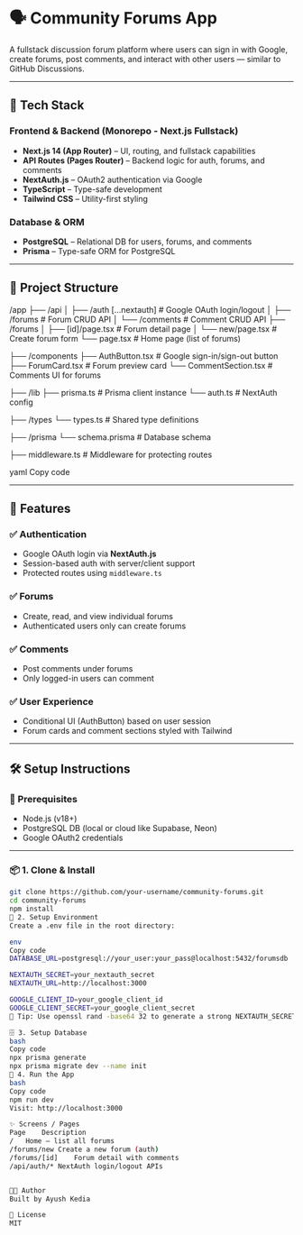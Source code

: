 # 🗣️ Community Forums App

A fullstack discussion forum platform where users can sign in with Google, create forums, post comments, and interact with other users — similar to GitHub Discussions.

---

## 🧠 Tech Stack

### Frontend & Backend (Monorepo - Next.js Fullstack)
- **Next.js 14 (App Router)** – UI, routing, and fullstack capabilities
- **API Routes (Pages Router)** – Backend logic for auth, forums, and comments
- **NextAuth.js** – OAuth2 authentication via Google
- **TypeScript** – Type-safe development
- **Tailwind CSS** – Utility-first styling

### Database & ORM
- **PostgreSQL** – Relational DB for users, forums, and comments
- **Prisma** – Type-safe ORM for PostgreSQL

---

## 📁 Project Structure

/app
├── /api
│ ├── /auth [...nextauth] # Google OAuth login/logout
│ ├── /forums # Forum CRUD API
│ └── /comments # Comment CRUD API
├── /forums
│ ├── [id]/page.tsx # Forum detail page
│ └── new/page.tsx # Create forum form
└── page.tsx # Home page (list of forums)

├── /components
├── AuthButton.tsx # Google sign-in/sign-out button
├── ForumCard.tsx # Forum preview card
└── CommentSection.tsx # Comments UI for forums

├── /lib
├── prisma.ts # Prisma client instance
└── auth.ts # NextAuth config

├── /types
└── types.ts # Shared type definitions

├── /prisma
└── schema.prisma # Database schema

├── middleware.ts # Middleware for protecting routes

yaml
Copy code

---

## 🚀 Features

### ✅ Authentication
- Google OAuth login via **NextAuth.js**
- Session-based auth with server/client support
- Protected routes using `middleware.ts`

### ✅ Forums
- Create, read, and view individual forums
- Authenticated users only can create forums

### ✅ Comments
- Post comments under forums
- Only logged-in users can comment

### ✅ User Experience
- Conditional UI (AuthButton) based on user session
- Forum cards and comment sections styled with Tailwind

---

## 🛠️ Setup Instructions

### 🔧 Prerequisites
- Node.js (v18+)
- PostgreSQL DB (local or cloud like Supabase, Neon)
- Google OAuth2 credentials

---

### 📦 1. Clone & Install

```bash
git clone https://github.com/your-username/community-forums.git
cd community-forums
npm install
📄 2. Setup Environment
Create a .env file in the root directory:

env
Copy code
DATABASE_URL=postgresql://your_user:your_pass@localhost:5432/forumsdb

NEXTAUTH_SECRET=your_nextauth_secret
NEXTAUTH_URL=http://localhost:3000

GOOGLE_CLIENT_ID=your_google_client_id
GOOGLE_CLIENT_SECRET=your_google_client_secret
🧪 Tip: Use openssl rand -base64 32 to generate a strong NEXTAUTH_SECRET.

🗄️ 3. Setup Database
bash
Copy code
npx prisma generate
npx prisma migrate dev --name init
🏃 4. Run the App
bash
Copy code
npm run dev
Visit: http://localhost:3000

✨ Screens / Pages
Page	Description
/	Home – list all forums
/forums/new	Create a new forum (auth)
/forums/[id]	Forum detail with comments
/api/auth/*	NextAuth login/logout APIs


🧑‍💻 Author
Built by Ayush Kedia

📄 License
MIT